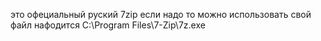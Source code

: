 это офециальный руский 7zip если надо то можно использовать свой файл нафодится C:\Program Files\7-Zip\7z.exe
